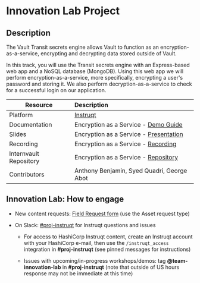 # Innovation Lab Project

## Description
The Vault Transit secrets engine allows Vault to function as an encryption-as-a-service, encrypting and decrypting data stored outside of Vault.

In this track, you will use the Transit secrets engine with an Express-based web app and a NoSQL database (MongoDB). Using this web app we will perform encryption-as-a-service, more specifically, encrypting a user's password and storing it. We also perform decryption-as-a-service to check for a successful login on our application.

| Resource | Description |
|----------|:------------|
| Platform | [Instruqt][1] |
| Documentation | Encryption as a Service - [Demo Guide][2] |
| Slides | Encryption as a Service - [Presentation][3] |
| Recording | Encryption as a Service - [Recording][4] |
| Internvault Repository | Encryption as a Service - [Repository][5] |
| Contributors | Anthony Benjamin, Syed Quadri, George Abot |

## Innovation Lab: How to engage

- New content requests: [Field Request form][6] (use the Asset request type)
- On Slack: [#proj-instruqt][7] for Instruqt questions and issues

  - For access to HashiCorp Instruqt content, create an Instruqt account with your HashiCorp e-mail, then use the `/instruqt_access` integration in **#proj-instruqt** (see pinned messages for instructions)

  - Issues with upcoming/in-progress workshops/demos: tag **@team-innovation-lab** in **#proj-instruqt** (note that outside of US hours response may not be immediate at this time)


[1]: <https://play.instruqt.com/hashicorp/tracks/encryption-as-a-service> "Encyption as a Service - Instruqt Track"
[2]: <https://docs.google.com/document/d/1XFHnyoIBxCUC6yKq2lDr9hai8B6-dfNjGhQVweu9YmY/edit?usp=sharing> "Encryption as a Service - Vault Transit Secrets Engine Documentation"
[3]: <https://docs.google.com/presentation/d/1DhUmu_bh32tohvc_ON33MY_yEOKnE_jE8KRcvUYfJQA/edit?usp=sharing> "Encryption as a Service - Vault Transit Secrets Engine Presentation"
[4]: <TBD> "Encryption as a Service - Video Walkthrough"
[5]: <https://github.com/hashanthony/internvault> "Encryption as a Service"
[6]: <https://hashicorp.wufoo.com/forms/field-requests-products-assets> "Field Request form"
[7]: <https://hashicorp.slack.com/archives/CGYB4R3NX> "proj-instruct"